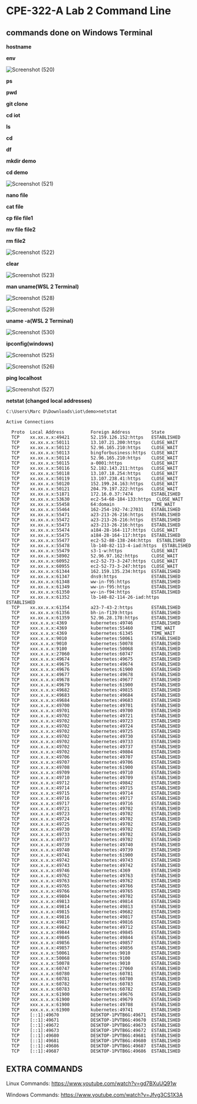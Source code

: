 # CPE-322-A Lab 2 Command Line

## commands done on Windows Terminal

**hostname**

**env**

![Screenshot (520)](https://user-images.githubusercontent.com/97755080/216795667-ce039f8d-ba68-43a2-86bd-bb50c9b3817d.png)


**ps**

**pwd**

**git clone**

**cd iot**

**ls**

**cd**

**df**

**mkdir demo**

**cd demo**

![Screenshot (521)](https://user-images.githubusercontent.com/97755080/216795721-052ddddc-b8a1-4674-98b0-063983a3e541.png)


**nano file**

**cat file**

**cp file file1**

**mv file file2**

**rm file2**

![Screenshot (522)](https://user-images.githubusercontent.com/97755080/216795843-cd6ea4e8-c923-4723-b8af-5beeea75c52c.png)


**clear**

![Screenshot (523)](https://user-images.githubusercontent.com/97755080/216795846-f7215316-1324-4c49-b94c-e029ded399ea.png)


**man uname(WSL 2 Terminal)**

![Screenshot (528)](https://user-images.githubusercontent.com/97755080/216796862-872c3d9b-e3bc-4ef1-91e0-16578904dfd4.png)


![Screenshot (529)](https://user-images.githubusercontent.com/97755080/216796864-393ec6da-0530-4453-b5ec-d3c0f69e7616.png)



**uname -a(WSL 2 Terminal)**


![Screenshot (530)](https://user-images.githubusercontent.com/97755080/216796868-397fc883-a4ce-4832-a6dc-3865a31d6f4e.png)



**ipconfig(windows)**

![Screenshot (525)](https://user-images.githubusercontent.com/97755080/216795955-bbb75ba0-029b-4a45-aa51-fd0dce2ebbeb.png)


![Screenshot (526)](https://user-images.githubusercontent.com/97755080/216795960-2f1afdde-8c4c-420c-9b54-2934ee75201e.png)



**ping localhost**

![Screenshot (527)](https://user-images.githubusercontent.com/97755080/216796179-9e8223f2-9c2d-4198-8c9c-4e223968dee1.png)


**netstat (changed local addresses)**

```
C:\Users\Marc D\Downloads\iot\demo>netstat

Active Connections

  Proto  Local Address          Foreign Address        State
  TCP    xx.xx.x.x:49421        52.159.126.152:https   ESTABLISHED
  TCP    xx.xx.x.x:50111        13.107.21.200:https    CLOSE_WAIT
  TCP    xx.xx.x.x:50112        52.96.165.210:https    CLOSE_WAIT
  TCP    xx.xx.x.x:50113        bingforbusiness:https  CLOSE_WAIT
  TCP    xx.xx.x.x:50114        52.96.165.210:https    CLOSE_WAIT
  TCP    xx.xx.x.x:50115        a-0001:https           CLOSE_WAIT
  TCP    xx.xx.x.x:50116        52.182.143.211:https   CLOSE_WAIT
  TCP    xx.xx.x.x:50118        13.107.18.254:https    CLOSE_WAIT
  TCP    xx.xx.x.x:50119        13.107.238.41:https    CLOSE_WAIT
  TCP    xx.xx.x.x:50120        152.199.24.163:https   CLOSE_WAIT
  TCP    xx.xx.x.x:50121        204.79.197.222:https   CLOSE_WAIT
  TCP    xx.xx.x.x:51871        172.16.0.37:7474       ESTABLISHED
  TCP    xx.xx.x.x:53630        ec2-54-68-184-133:https  CLOSE_WAIT
  TCP    xx.xx.x.x:55458        64:domain              TIME_WAIT
  TCP    xx.xx.x.x:55464        162-254-192-74:27031   ESTABLISHED
  TCP    xx.xx.x.x:55471        a23-213-26-216:https   ESTABLISHED
  TCP    xx.xx.x.x:55472        a23-213-26-216:https   ESTABLISHED
  TCP    xx.xx.x.x:55473        a23-213-26-216:https   ESTABLISHED
  TCP    xx.xx.x.x:55474        a184-28-164-117:https  CLOSE_WAIT
  TCP    xx.xx.x.x:55475        a184-28-164-117:https  ESTABLISHED
  TCP    xx.xx.x.x:55477        ec2-52-88-138-244:https  ESTABLISHED
  TCP    xx.xx.x.x:55478        lb-140-82-113-4-iad:https  ESTABLISHED
  TCP    xx.xx.x.x:55479        s3-1-w:https           CLOSE_WAIT
  TCP    xx.xx.x.x:58902        52.96.97.162:https     CLOSE_WAIT
  TCP    xx.xx.x.x:60952        ec2-52-73-3-247:https  CLOSE_WAIT
  TCP    xx.xx.x.x:60955        ec2-52-73-3-247:https  CLOSE_WAIT
  TCP    xx.xx.x.x:61344        162.159.135.234:https  ESTABLISHED
  TCP    xx.xx.x.x:61347        dns9:https             ESTABLISHED
  TCP    xx.xx.x.x:61348        ww-in-f95:https        ESTABLISHED
  TCP    xx.xx.x.x:61349        ww-in-f95:https        ESTABLISHED
  TCP    xx.xx.x.x:61350        wv-in-f94:https        ESTABLISHED
  TCP    xx.xx.x.x:61352        lb-140-82-114-26-iad:https  ESTABLISHED
  TCP    xx.xx.x.x:61354        a23-7-43-2:https       ESTABLISHED
  TCP    xx.xx.x.x:61356        bh-in-f139:https       ESTABLISHED
  TCP    xx.xx.x.x:61359        52.96.28.178:https     ESTABLISHED
  TCP    xxx.x.x.x:4369         kubernetes:49746       ESTABLISHED
  TCP    xxx.x.x.x:4369         kubernetes:55460       TIME_WAIT
  TCP    xxx.x.x.x:4369         kubernetes:61345       TIME_WAIT
  TCP    xxx.x.x.x:9010         kubernetes:50061       ESTABLISHED
  TCP    xxx.x.x.x:9010         kubernetes:50078       ESTABLISHED
  TCP    xxx.x.x.x:9100         kubernetes:50068       ESTABLISHED
  TCP    xxx.x.x.x:27060        kubernetes:60747       ESTABLISHED
  TCP    xxx.x.x.x:49674        kubernetes:49675       ESTABLISHED
  TCP    xxx.x.x.x:49675        kubernetes:49674       ESTABLISHED
  TCP    xxx.x.x.x:49676        kubernetes:61900       ESTABLISHED
  TCP    xxx.x.x.x:49677        kubernetes:49678       ESTABLISHED
  TCP    xxx.x.x.x:49678        kubernetes:49677       ESTABLISHED
  TCP    xxx.x.x.x:49679        kubernetes:61900       ESTABLISHED
  TCP    xxx.x.x.x:49682        kubernetes:49815       ESTABLISHED
  TCP    xxx.x.x.x:49683        kubernetes:49684       ESTABLISHED
  TCP    xxx.x.x.x:49684        kubernetes:49683       ESTABLISHED
  TCP    xxx.x.x.x:49700        kubernetes:49701       ESTABLISHED
  TCP    xxx.x.x.x:49701        kubernetes:49700       ESTABLISHED
  TCP    xxx.x.x.x:49702        kubernetes:49721       ESTABLISHED
  TCP    xxx.x.x.x:49702        kubernetes:49723       ESTABLISHED
  TCP    xxx.x.x.x:49702        kubernetes:49724       ESTABLISHED
  TCP    xxx.x.x.x:49702        kubernetes:49725       ESTABLISHED
  TCP    xxx.x.x.x:49702        kubernetes:49730       ESTABLISHED
  TCP    xxx.x.x.x:49702        kubernetes:49733       ESTABLISHED
  TCP    xxx.x.x.x:49702        kubernetes:49737       ESTABLISHED
  TCP    xxx.x.x.x:49702        kubernetes:49804       ESTABLISHED
  TCP    xxx.x.x.x:49706        kubernetes:49707       ESTABLISHED
  TCP    xxx.x.x.x:49707        kubernetes:49706       ESTABLISHED
  TCP    xxx.x.x.x:49708        kubernetes:61900       ESTABLISHED
  TCP    xxx.x.x.x:49709        kubernetes:49710       ESTABLISHED
  TCP    xxx.x.x.x:49710        kubernetes:49709       ESTABLISHED
  TCP    xxx.x.x.x:49712        kubernetes:49842       ESTABLISHED
  TCP    xxx.x.x.x:49714        kubernetes:49715       ESTABLISHED
  TCP    xxx.x.x.x:49715        kubernetes:49714       ESTABLISHED
  TCP    xxx.x.x.x:49716        kubernetes:49717       ESTABLISHED
  TCP    xxx.x.x.x:49717        kubernetes:49716       ESTABLISHED
  TCP    xxx.x.x.x:49721        kubernetes:49702       ESTABLISHED
  TCP    xxx.x.x.x:49723        kubernetes:49702       ESTABLISHED
  TCP    xxx.x.x.x:49724        kubernetes:49702       ESTABLISHED
  TCP    xxx.x.x.x:49725        kubernetes:49702       ESTABLISHED
  TCP    xxx.x.x.x:49730        kubernetes:49702       ESTABLISHED
  TCP    xxx.x.x.x:49733        kubernetes:49702       ESTABLISHED
  TCP    xxx.x.x.x:49737        kubernetes:49702       ESTABLISHED
  TCP    xxx.x.x.x:49739        kubernetes:49740       ESTABLISHED
  TCP    xxx.x.x.x:49740        kubernetes:49739       ESTABLISHED
  TCP    xxx.x.x.x:49741        kubernetes:61900       ESTABLISHED
  TCP    xxx.x.x.x:49742        kubernetes:49743       ESTABLISHED
  TCP    xxx.x.x.x:49743        kubernetes:49742       ESTABLISHED
  TCP    xxx.x.x.x:49746        kubernetes:4369        ESTABLISHED
  TCP    xxx.x.x.x:49762        kubernetes:49763       ESTABLISHED
  TCP    xxx.x.x.x:49763        kubernetes:49762       ESTABLISHED
  TCP    xxx.x.x.x:49765        kubernetes:49766       ESTABLISHED
  TCP    xxx.x.x.x:49766        kubernetes:49765       ESTABLISHED
  TCP    xxx.x.x.x:49804        kubernetes:49702       ESTABLISHED
  TCP    xxx.x.x.x:49813        kubernetes:49814       ESTABLISHED
  TCP    xxx.x.x.x:49814        kubernetes:49813       ESTABLISHED
  TCP    xxx.x.x.x:49815        kubernetes:49682       ESTABLISHED
  TCP    xxx.x.x.x:49816        kubernetes:49817       ESTABLISHED
  TCP    xxx.x.x.x:49817        kubernetes:49816       ESTABLISHED
  TCP    xxx.x.x.x:49842        kubernetes:49712       ESTABLISHED
  TCP    xxx.x.x.x:49844        kubernetes:49845       ESTABLISHED
  TCP    xxx.x.x.x:49845        kubernetes:49844       ESTABLISHED
  TCP    xxx.x.x.x:49856        kubernetes:49857       ESTABLISHED
  TCP    xxx.x.x.x:49857        kubernetes:49856       ESTABLISHED
  TCP    xxx.x.x.x:50061        kubernetes:9010        ESTABLISHED
  TCP    xxx.x.x.x:50068        kubernetes:9100        ESTABLISHED
  TCP    xxx.x.x.x:50078        kubernetes:9010        ESTABLISHED
  TCP    xxx.x.x.x:60747        kubernetes:27060       ESTABLISHED
  TCP    xxx.x.x.x:60780        kubernetes:60781       ESTABLISHED
  TCP    xxx.x.x.x:60781        kubernetes:60780       ESTABLISHED
  TCP    xxx.x.x.x:60782        kubernetes:60783       ESTABLISHED
  TCP    xxx.x.x.x:60783        kubernetes:60782       ESTABLISHED
  TCP    xxx.x.x.x:61900        kubernetes:49676       ESTABLISHED
  TCP    xxx.x.x.x:61900        kubernetes:49679       ESTABLISHED
  TCP    xxx.x.x.x:61900        kubernetes:49708       ESTABLISHED
  TCP    xxx.x.x.x:61900        kubernetes:49741       ESTABLISHED
  TCP    [::1]:49670            DESKTOP-1PVTB6G:49671  ESTABLISHED
  TCP    [::1]:49671            DESKTOP-1PVTB6G:49670  ESTABLISHED
  TCP    [::1]:49672            DESKTOP-1PVTB6G:49673  ESTABLISHED
  TCP    [::1]:49673            DESKTOP-1PVTB6G:49672  ESTABLISHED
  TCP    [::1]:49680            DESKTOP-1PVTB6G:49681  ESTABLISHED
  TCP    [::1]:49681            DESKTOP-1PVTB6G:49680  ESTABLISHED
  TCP    [::1]:49686            DESKTOP-1PVTB6G:49687  ESTABLISHED
  TCP    [::1]:49687            DESKTOP-1PVTB6G:49686  ESTABLISHED
```



## EXTRA COMMANDS

Linux Commands: https://www.youtube.com/watch?v=gd7BXuUQ91w



Windows Commands: https://www.youtube.com/watch?v=Jfvg3CS1X3A

